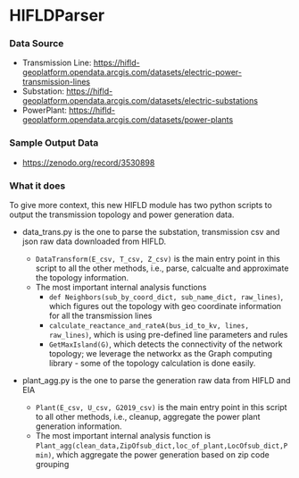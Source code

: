 # HIFLDParser

### Data Source
- Transmission Line:
https://hifld-geoplatform.opendata.arcgis.com/datasets/electric-power-transmission-lines
- Substation:
https://hifld-geoplatform.opendata.arcgis.com/datasets/electric-substations
- PowerPlant:
https://hifld-geoplatform.opendata.arcgis.com/datasets/power-plants


### Sample Output Data
- https://zenodo.org/record/3530898


### What it does
To give more context, this new HIFLD module has two python scripts to output the transmission topology and power generation data.

- data_trans.py is the one to parse the substation, transmission csv and json raw data downloaded from HIFLD. 
  - `DataTransform(E_csv, T_csv, Z_csv)` is the main entry point in this script to all the other methods, i.e., parse, calcualte and approximate the topology information.
  - The most important internal analysis functions 
    - `def Neighbors(sub_by_coord_dict, sub_name_dict, raw_lines)`, which figures out the topology with geo coordinate information for all the transmission lines
    - `calculate_reactance_and_rateA(bus_id_to_kv, lines, raw_lines)`, which is using pre-defined line parameters and rules
    - `GetMaxIsland(G)`, which detects the connectivity of the network topology; we leverage the networkx as the Graph computing library - some of the topology calculation is done easily.

- plant_agg.py is the one to parse the generation raw data from HIFLD and EIA
  - `Plant(E_csv, U_csv, G2019_csv)` is the main entry point in this script to all other methods, i.e., cleanup, aggregate the power plant generation information.
  - The most important internal analysis function is `Plant_agg(clean_data,ZipOfsub_dict,loc_of_plant,LocOfsub_dict,Pmin)`, which aggregate the power generation based on zip code grouping 
